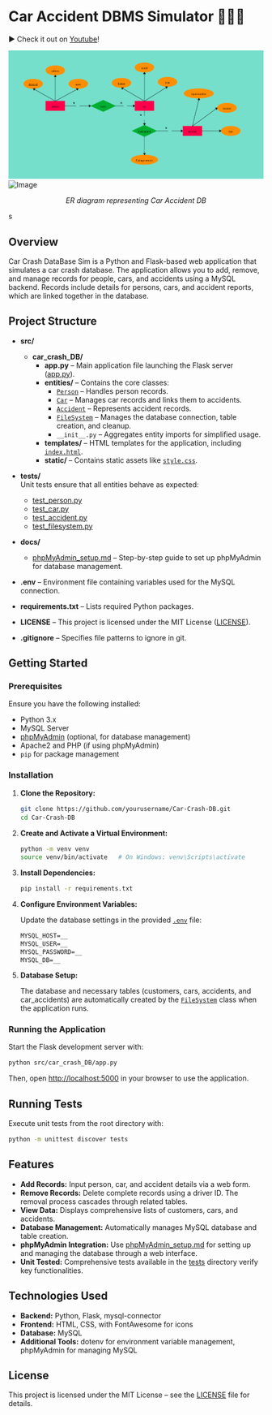 # Car Accident DBMS Simulator 🚙🔧💨
▶️ Check it out on [Youtube](https://youtu.be/0_Nwg2h4dlI)!

![ER Diagram](images/ER_Diagram_Inspo.png)
![Image](images/images.png)

<p align="center"><em>ER diagram representing Car Accident DB</em></p>
s

## Overview

Car Crash DataBase Sim is a Python and Flask-based web application that simulates a car crash database. The application allows you to add, remove, and manage records for people, cars, and accidents using a MySQL backend. Records include details for persons, cars, and accident reports, which are linked together in the database.

## Project Structure

- **src/**  
  - **car_crash_DB/**  
    - **app.py** – Main application file launching the Flask server ([app.py](src/car_crash_DB/app.py)).
    - **entities/** – Contains the core classes:
      - [`Person`](src/car_crash_DB/entities/person.py) – Handles person records.
      - [`Car`](src/car_crash_DB/entities/car.py) – Manages car records and links them to accidents.
      - [`Accident`](src/car_crash_DB/entities/accident.py) – Represents accident records.
      - [`FileSystem`](src/car_crash_DB/entities/filesystem.py) – Manages the database connection, table creation, and cleanup.
      - `__init__.py` – Aggregates entity imports for simplified usage.
    - **templates/** – HTML templates for the application, including [`index.html`](src/car_crash_DB/templates/index.html).
    - **static/** – Contains static assets like [`style.css`](src/car_crash_DB/static/style.css).

- **tests/**  
  Unit tests ensure that all entities behave as expected:
  - [test_person.py](tests/test_person.py)
  - [test_car.py](tests/test_car.py)
  - [test_accident.py](tests/test_accident.py)
  - [test_filesystem.py](tests/test_filesystem.py)

- **docs/**  
  - [phpMyAdmin_setup.md](docs/phpMyAdmin_setup.md) – Step-by-step guide to set up phpMyAdmin for database management.

- **.env** – Environment file containing variables used for the MySQL connection.

- **requirements.txt** – Lists required Python packages.

- **LICENSE** – This project is licensed under the MIT License ([LICENSE](LICENSE)).

- **.gitignore** – Specifies file patterns to ignore in git.

## Getting Started

### Prerequisites

Ensure you have the following installed:
- Python 3.x
- MySQL Server
- [phpMyAdmin](docs/phpMyAdmin_setup.md) (optional, for database management)
- Apache2 and PHP (if using phpMyAdmin)
- `pip` for package management

### Installation

1. **Clone the Repository:**

    ```sh
    git clone https://github.com/yourusername/Car-Crash-DB.git
    cd Car-Crash-DB
    ```

2. **Create and Activate a Virtual Environment:**

    ```sh
    python -m venv venv
    source venv/bin/activate   # On Windows: venv\Scripts\activate
    ```

3. **Install Dependencies:**

    ```sh
    pip install -r requirements.txt
    ```

4. **Configure Environment Variables:**

    Update the database settings in the provided [`.env`](.env) file:

    ```
    MYSQL_HOST=__
    MYSQL_USER=__
    MYSQL_PASSWORD=__
    MYSQL_DB=__
    ```

5. **Database Setup:**

    The database and necessary tables (customers, cars, accidents, and car_accidents) are automatically created by the [`FileSystem`](src/car_crash_DB/entities/filesystem.py) class when the application runs.

### Running the Application

Start the Flask development server with:

```sh
python src/car_crash_DB/app.py
```

Then, open [http://localhost:5000](http://localhost:5000) in your browser to use the application.

## Running Tests

Execute unit tests from the root directory with:

```sh
python -m unittest discover tests
```

## Features

- **Add Records:** Input person, car, and accident details via a web form.
- **Remove Records:** Delete complete records using a driver ID. The removal process cascades through related tables.
- **View Data:** Displays comprehensive lists of customers, cars, and accidents.
- **Database Management:** Automatically manages MySQL database and table creation.
- **phpMyAdmin Integration:** Use [phpMyAdmin_setup.md](docs/phpMyAdmin_setup.md) for setting up and managing the database through a web interface.
- **Unit Tested:** Comprehensive tests available in the [tests](tests) directory verify key functionalities.

## Technologies Used

- **Backend:** Python, Flask, mysql-connector
- **Frontend:** HTML, CSS, with FontAwesome for icons
- **Database:** MySQL
- **Additional Tools:** dotenv for environment variable management, phpMyAdmin for managing MySQL

## License

This project is licensed under the MIT License – see the [LICENSE](LICENSE) file for details.
